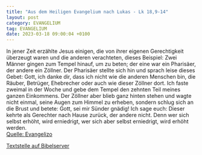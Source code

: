 ```yaml
---
title: "Aus dem Heiligen Evangelium nach Lukas - Lk 18,9-14"
layout: post
category: EVANGELIUM
tag: EVANGELIUM
date: 2023-03-18 09:00:04 +0100
---
```

In jener Zeit erzählte Jesus einigen, die von ihrer eigenen Gerechtigkeit überzeugt waren und die anderen verachteten, dieses Beispiel:
Zwei Männer gingen zum Tempel hinauf, um zu beten; der eine war ein Pharisäer, der andere ein Zöllner.
Der Pharisäer stellte sich hin und sprach leise dieses Gebet: Gott, ich danke dir, dass ich nicht wie die anderen Menschen bin, die Räuber, Betrüger, Ehebrecher oder auch wie dieser Zöllner dort.<!--more-->
Ich faste zweimal in der Woche und gebe dem Tempel den zehnten Teil meines ganzen Einkommens.
Der Zöllner aber blieb ganz hinten stehen und wagte nicht einmal, seine Augen zum Himmel zu erheben, sondern schlug sich an die Brust und betete: Gott, sei mir Sünder gnädig!
Ich sage euch: Dieser kehrte als Gerechter nach Hause zurück, der andere nicht. Denn wer sich selbst erhöht, wird erniedrigt, wer sich aber selbst erniedrigt, wird erhöht werden.<br>
[Quelle: Evangelizo](https://evangeliumtagfuertag.org/DE/gospel)

[Textstelle auf Bibelserver](https://www.bibleserver.com/EU/Lukas18,9-14)
